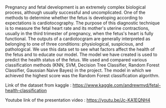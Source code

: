 Pregnancy and fetal development is an extremely complex biological process, although usually successful and uncomplicated. One of the methods to determine whether the fetus is developing according to expectations is cardiotocography. The purpose of this diagnostic technique is to measure the fetal heart rate and its mother's uterine contractions, usually in the third trimester of pregnancy, when the fetus's heart is fully functional. The outputs of a cardiotocgram are generally interpreted as belonging to one of three conditions: physiological, suspicious, and pathological. We use this data set to see what factors affect the health of the fetus and to educate our model. The model we have created is used to predict the health status of the fetus. We used and compared various classification methods (KNN, SVM, Decision Tree Classifier, Random Forest Classifier, Gaussian Naive Bayes) in the project. The model in which we achieved the highest score was the Random Forest classification algorithm.

Link of the dataset from kaggle : https://www.kaggle.com/andrewmvd/fetal-health-classification

Youtube link of the presentation video : https://youtu.be/Jc-KA1EQNH4
